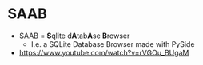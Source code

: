 # SAAB

- SAAB = **S**qlite d**A**tab**A**se **B**rowser
  - I.e. a SQLite Database Browser made with PySide
- https://www.youtube.com/watch?v=rVGOu_BUgaM